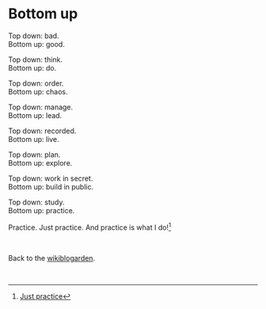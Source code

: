 # Bottom up

Top down: bad.\
Bottom up: good.

Top down: think.\
Bottom up: do.

Top down: order.\
Bottom up: chaos. 

Top down: manage.\
Bottom up: lead.

Top down: recorded.\
Bottom up: live.

Top down: plan.\
Bottom up: explore.

Top down: work in secret.\
Bottom up: build in public.

Top down: study.\
Bottom up: practice.

Practice. Just practice. And practice is what I do![^practice]

<br>

Back to the [wikiblogarden](/wikiblogarden).

<br>

[^practice]: [Just practice](https://www.todepond.com/wikiblogarden/genocide/platform/)
